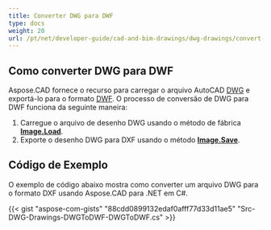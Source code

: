 ```yaml
---
title: Converter DWG para DWF
type: docs
weight: 20
url: /pt/net/developer-guide/cad-and-bim-drawings/dwg-drawings/convert-dwg-to-dwf/
---
```


## **Como converter DWG para DWF**

Aspose.CAD fornece o recurso para carregar o arquivo AutoCAD [DWG](https://docs.fileformat.com/cad/dwg/) e exportá-lo para o formato [DWF](https://docs.fileformat.com/cad/dwf/). O processo de conversão de DWG para DWF funciona da seguinte maneira:

1. Carregue o arquivo de desenho DWG usando o método de fábrica [**Image.Load**](https://reference.aspose.com/cad/net/aspose.cad/image/methods/load/index).
1. Exporte o desenho DWG para DXF usando o método [**Image.Save**](https://reference.aspose.com/cad/net/aspose.cad/image/methods/save/index).

## Código de Exemplo

O exemplo de código abaixo mostra como converter um arquivo DWG para o formato DXF usando Aspose.CAD para .NET em C#.

{{< gist "aspose-com-gists" "88cdd0899132edaf0afff77d33d11ae5" "Src-DWG-Drawings-DWGToDWF-DWGToDWF.cs" >}}
